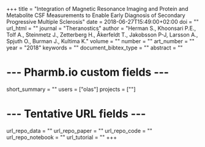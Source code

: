+++
title = "Integration of Magnetic Resonance Imaging and Protein and Metabolite CSF Measurements to Enable Early Diagnosis of Secondary Progressive Multiple Sclerosis"
date = 2018-06-27T15:49:00+02:00
doi = ""
url_html = ""
journal = "Theranostics"
author = "Herman S., Khoonsari P.E., Tolf A., Steinmetz J., Zetterberg H., Åkerfeldt T., Jakobsson P-J, Larsson A., Spjuth O., Burman J., Kultima K."
volume = ""
number = ""
art_number = ""
year = "2018"
keywords = ""
document_bibtex_type = ""
abstract = ""
# --- Pharmb.io custom fields ---
short_summary = ""
users = ["olas"]
projects = [""]
# --- Tentative URL fields ---
url_repo_data = ""
url_repo_paper = ""
url_repo_code = ""
url_repo_notebook = ""
url_tutorial = ""
+++
